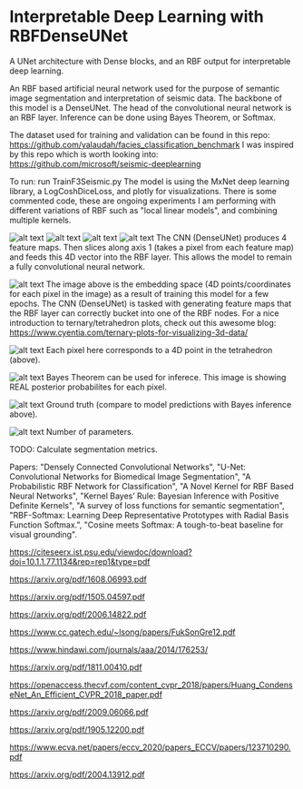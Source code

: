 # Interpretable Deep Learning with RBFDenseUNet
A UNet architecture with Dense blocks, and an RBF output for interpretable deep learning.

An RBF based artificial neural network used for the purpose of semantic image segmentation and interpretation of seismic data. The backbone of this model is a DenseUNet. The head of the convolutional neural network is an RBF layer. Inference can be done using Bayes Theorem, or Softmax. 

The dataset used for training and validation can be found in this repo: https://github.com/yalaudah/facies_classification_benchmark
I was inspired by this repo which is worth looking into: https://github.com/microsoft/seismic-deeplearning

To run: run TrainF3Seismic.py
The model is using the MxNet deep learning library, a LogCoshDiceLoss, and plotly for visualizations.
There is some commented code, these are ongoing experiments I am performing with different variations of RBF such as "local linear models", and combining multiple kernels.

![alt text](https://github.com/jgcastro89/GenerativeDenseUNet/blob/main/screenshots/SharedScreenshot0.jpg)
![alt text](https://github.com/jgcastro89/GenerativeDenseUNet/blob/main/screenshots/SharedScreenshot1.jpg)
![alt text](https://github.com/jgcastro89/GenerativeDenseUNet/blob/main/screenshots/SharedScreenshot2.jpg)
![alt text](https://github.com/jgcastro89/GenerativeDenseUNet/blob/main/screenshots/SharedScreenshot3.jpg)
The CNN (DenseUNet) produces 4 feature maps. Then slices along axis 1 (takes a pixel from each feature map) and feeds this 4D vector into the RBF layer. 
This allows the model to remain a fully convolutional neural network. 

![alt text](https://github.com/jgcastro89/GenerativeDenseUNet/blob/main/screenshots/SharedScreenshot4.jpg)
The image above is the embedding space (4D points/coordinates for each pixel in the image) as a result of training this model for a few epochs. The CNN (DenseUNet) is tasked with generating feature maps that the RBF layer can correctly bucket into one of the RBF nodes. For a nice introduction to ternary/tetrahedron plots, check out this awesome blog: https://www.cyentia.com/ternary-plots-for-visualizing-3d-data/

![alt text](https://github.com/jgcastro89/GenerativeDenseUNet/blob/main/screenshots/181996825_5461193370621018_8800196505991060229_n.jpg)
Each pixel here corresponds to a 4D point in the tetrahedron (above).

![alt text](https://github.com/jgcastro89/GenerativeDenseUNet/blob/main/screenshots/181936468_5461194637287558_3655243639396744276_n.jpg)
Bayes Theorem can be used for inferece. This image is showing REAL posterior probabilites for each pixel. 

![alt text](https://github.com/jgcastro89/GenerativeDenseUNet/blob/main/screenshots/183034536_5461193310621024_6251143271430111991_n.jpg)
Ground truth (compare to model predictions with Bayes inference above). 

![alt text](https://github.com/jgcastro89/GenerativeDenseUNet/blob/main/screenshots/SharedScreenshot6.jpg)
Number of parameters.

TODO: Calculate segmentation metrics. 

Papers: "Densely Connected Convolutional Networks",
"U-Net: Convolutional Networks for Biomedical Image Segmentation", 
"A Probabilistic RBF Network for Classification", 
"A Novel Kernel for RBF Based Neural Networks",
"Kernel Bayes’ Rule: Bayesian Inference with Positive
Definite Kernels",
"A survey of loss functions for semantic segmentation",
"RBF-Softmax: Learning Deep Representative
Prototypes with Radial Basis Function Softmax.",
"Cosine meets Softmax: A tough-to-beat baseline
for visual grounding".

https://citeseerx.ist.psu.edu/viewdoc/download?doi=10.1.1.77.1134&rep=rep1&type=pdf

https://arxiv.org/pdf/1608.06993.pdf

https://arxiv.org/pdf/1505.04597.pdf

https://arxiv.org/pdf/2006.14822.pdf

https://www.cc.gatech.edu/~lsong/papers/FukSonGre12.pdf

https://www.hindawi.com/journals/aaa/2014/176253/

https://arxiv.org/pdf/1811.00410.pdf

https://openaccess.thecvf.com/content_cvpr_2018/papers/Huang_CondenseNet_An_Efficient_CVPR_2018_paper.pdf

https://arxiv.org/pdf/2009.06066.pdf

https://arxiv.org/pdf/1905.12200.pdf

https://www.ecva.net/papers/eccv_2020/papers_ECCV/papers/123710290.pdf

https://arxiv.org/pdf/2004.13912.pdf
